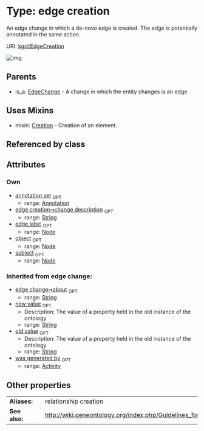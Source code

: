 
# Type: edge creation


An edge change in which a de-novo edge is created. The edge is potentially annotated in the same action.

URI: [kgcl:EdgeCreation](http://w3id.org/kgclEdgeCreation)


![img](http://yuml.me/diagram/nofunky;dir:TB/class/[Node],[Annotation]<annotation%20set%200..1-++[EdgeCreation&#124;change_description:string%20%3F;about(i):string%20%3F;old_value(i):string%20%3F;new_value(i):string%20%3F],[Node]<object%200..1-%20[EdgeCreation],[Node]<edge%20label%200..1-%20[EdgeCreation],[Node]<subject%200..1-%20[EdgeCreation],[EdgeCreation]uses%20-.->[Creation],[EdgeChange]^-[EdgeCreation],[EdgeChange],[Creation],[Annotation],[Activity])

## Parents

 *  is_a: [EdgeChange](EdgeChange.md) - A change in which the entity changes is an edge

## Uses Mixins

 *  mixin: [Creation](Creation.md) - Creation of an element.

## Referenced by class


## Attributes


### Own

 * [annotation set](annotation_set.md)  <sub>OPT</sub>
    * range: [Annotation](Annotation.md)
 * [edge creation➞change description](edge_creation_change_description.md)  <sub>OPT</sub>
    * range: [String](types/String.md)
 * [edge label](edge_label.md)  <sub>OPT</sub>
    * range: [Node](Node.md)
 * [object](object.md)  <sub>OPT</sub>
    * range: [Node](Node.md)
 * [subject](subject.md)  <sub>OPT</sub>
    * range: [Node](Node.md)

### Inherited from edge change:

 * [edge change➞about](edge_change_about.md)  <sub>OPT</sub>
    * range: [String](types/String.md)
 * [new value](new_value.md)  <sub>OPT</sub>
    * Description: The value of a property held in the old instance of the ontology
    * range: [String](types/String.md)
 * [old value](old_value.md)  <sub>OPT</sub>
    * Description: The value of a property held in the old instance of the ontology
    * range: [String](types/String.md)
 * [was generated by](was_generated_by.md)  <sub>OPT</sub>
    * range: [Activity](Activity.md)

## Other properties

|  |  |  |
| --- | --- | --- |
| **Aliases:** | | relationship creation |
| **See also:** | | http://wiki.geneontology.org/index.php/Guidelines_for_creating_relationships_between_terms |

